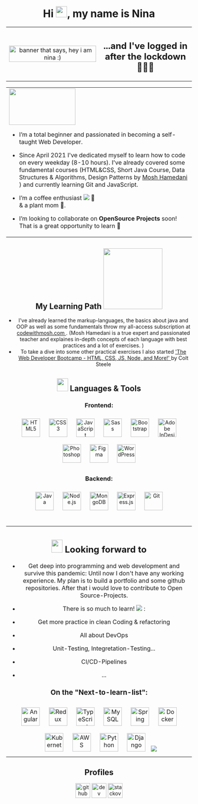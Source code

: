

<h1 align="center">Hi <img src="https://raw.githubusercontent.com/MartinHeinz/MartinHeinz/master/wave.gif" width="30px">, my name is Nina</h1>
<table><tr>
 <td valign="center" width="50%">
 
<div align="center">
 <img src="https://user-images.githubusercontent.com/82531854/124768857-4d6c3880-df39-11eb-81a1-45433ae05e24.jpg" alt="banner that says, hey i am nina :)" width='100%' > 

</div>
 </td>
<td valign="center" width="50%">
 
<div align="center">
<h2> ...and I've logged in after the lockdown👩🏾‍💻</h2>
</div>
 </td>
</div></td></tr></table>  
  
 
 <table><tr>
  <td valign="center" width="100%">
<div align="left">

 <div align="left"> <img src="https://media.giphy.com/media/QAPhxHyGNA0vZ2qCt9/giphy.gif" width="180px" height="99px">


-  I’m a total beginner and passionated in becoming a self-taught Web Developer. 
- Since April 2021 I've dedicated myself to learn how to code on every weekday (8-10 hours). I've already covered some fundamental courses (HTML&CSS, Short Java Course, Data Structures & Algorithms, Design Patterns by <a href= "https://codewithmosh.com/" target="_blank" rel="noopener noreferrer">Mosh Hamedani </a>) and currently learning Git and JavaScript.

- I’m a coffee enthusiast <img src="https://img.icons8.com/office/16/000000/coffee-pot.png"/> 💞️  
    & a plant mom 🌱. 
   
- I’m looking to collaborate on **OpenSource Projects** soon! That is a great opportunity to learn 👯

</div></td>
</tr></table>  
 
 
  <td valign="top" width="50%">
 
## <div align="center"> <b> My Learning Path</b> <img src="https://media.giphy.com/media/OrD7Qz01xSSMXhZ7wg/giphy.gif" width="160px" height="165px">
  <div>
   
<div align="center">
  

- I've already learned the markup-languages, the basics about java and OOP as well as some fundamentals throw my all-access subscription at <a href= "https://codewithmosh.com/courses" target="_blank" rel="noopener noreferrer"> codewithmosh.com </a>. (Mosh Hamedani is a true expert and passionated teacher and explaines in-depth concepts of each language with best practices and a lot of exercises. )
- To take a dive into some other practical exercises I also started <a href= "https://www.udemy.com/course/the-web-developer-bootcamp/" target="_blank" rel="noopener noreferrer">'The Web Developer Bootcamp - HTML, CSS, JS, Node, and More!' </a> by Colt Steele
  
  
<div align="center">
 <h2> <b> <img src="https://media.giphy.com/media/2Ygy0khwewLgMSYM0t/giphy.gif" width="30px" height="35px""> Languages & Tools</b> </h2>
 </div>
 
### Frontend:  
<div align="center">  
<img style="margin: 10px" src="https://profilinator.rishav.dev/skills-assets/html5-original-wordmark.svg" alt="HTML5" height="50" />  
<img style="margin: 10px" src="https://profilinator.rishav.dev/skills-assets/css3-original-wordmark.svg" alt="CSS3" height="50" />  
  <img style="margin: 10px" src="https://profilinator.rishav.dev/skills-assets/javascript-original.svg" alt="JavaScript" height="50" />  

<img style="margin: 10px" src="https://profilinator.rishav.dev/skills-assets/sass-original.svg" alt="Sass" height="50" />  
<img style="margin: 10px" src="https://profilinator.rishav.dev/skills-assets/bootstrap-plain.svg" alt="Bootstrap" height="50" />  
<img style="margin: 10px" src="https://profilinator.rishav.dev/skills-assets/adobeindesign.svg" alt="Adobe InDesign" height="50" />  
<img style="margin: 10px" src="https://profilinator.rishav.dev/skills-assets/photoshop-plain.svg" alt="Photoshop" height="50" />  
<img style="margin: 10px" src="https://profilinator.rishav.dev/skills-assets/figma-icon.svg" alt="Figma" height="50" />  
<img style="margin: 10px" src="https://profilinator.rishav.dev/skills-assets/wordpress.png" alt="WordPress" height="50" /> 
  </div>  



### Backend:  
<div align="center">  
<img style="margin: 10px" src="https://profilinator.rishav.dev/skills-assets/java-original-wordmark.svg" alt="Java" height="50" />  
<img style="margin: 10px" src="https://profilinator.rishav.dev/skills-assets/nodejs-original-wordmark.svg" alt="Node.js" height="50" />  
<img style="margin: 10px" src="https://profilinator.rishav.dev/skills-assets/mongodb-original-wordmark.svg" alt="MongoDB" height="50" />  
<img style="margin: 10px" src="https://profilinator.rishav.dev/skills-assets/express-original-wordmark.svg" alt="Express.js" height="50" />  
<img style="margin: 10px" src="https://profilinator.rishav.dev/skills-assets/git-scm-icon.svg" alt="Git" height="50" />  
</div>  

</div>
<br />

 
  
  
<table><tr>
<td valign="top" width="50%">
<div align="center">
 
 <h2> <b><img src="https://media.giphy.com/media/JXmfObfO0lBdP27tT9/giphy.gif" width="30px" height="35px""> Looking forward to</b> </h2>
 </div>
<div align="center">  
<div align="center">  

-  Get deep into programming and web development and survive this pandemic: Until now I don't have any working experience. My plan is to build a portfolio and some github repositories. After that i would love to contribute to Open Source-Projects.
 - There is so much to learn! <img src="https://img.icons8.com/emoji/20/000000/smiling-face-with-heart-eyes.png"/> :

 - Get more practice in clean Coding & refactoring 
 - All about DevOps
 - Unit-Testing, Integretation-Testing... 
 - CI/CD-Pipelines 
 - ...
 
### On the "Next-to-learn-list": 
<div align="center">  
<img style="margin: 10px" src="https://profilinator.rishav.dev/skills-assets/angularjs-original.svg" alt="Angular" height="50" />  
<img style="margin: 10px" src="https://profilinator.rishav.dev/skills-assets/redux-original.svg" alt="Redux" height="50" />  
 <img style="margin: 10px" src="https://profilinator.rishav.dev/skills-assets/typescript-original.svg" alt="TypeScript" height="50" />  

<img style="margin: 10px" src="https://profilinator.rishav.dev/skills-assets/mysql-original-wordmark.svg" alt="MySQL" height="50" />  
<img style="margin: 10px" src="https://profilinator.rishav.dev/skills-assets/springio-icon.svg" alt="Spring" height="50" />  
<img style="margin: 10px" src="https://profilinator.rishav.dev/skills-assets/docker-original-wordmark.svg" alt="Docker" height="50" />  
<img style="margin: 10px" src="https://profilinator.rishav.dev/skills-assets/kubernetes-icon.svg" alt="Kubernetes" height="50" />  
 <img style="margin: 10px" src="https://profilinator.rishav.dev/skills-assets/amazonwebservices-original-wordmark.svg" alt="AWS" height="50" />  
<img style="margin: 10px" src="https://profilinator.rishav.dev/skills-assets/python-original.svg" alt="Python" height="50" />  
<img style="margin: 10px" src="https://profilinator.rishav.dev/skills-assets/django-original.svg" alt="Django" height="50" />  
<img src="https://img.icons8.com/color/48/000000/jira.png"/>

   
</div></td></table> 
   
   
   
## <div align="center"> <b> Profiles</b>
  <div>
    
<div align="center"> 
 <div>
  
  [<img src='https://cdn.jsdelivr.net/npm/simple-icons@3.0.1/icons/github.svg' alt='github' height='40'>](https://github.com/nbrownie1990) [<img src='https://cdn.jsdelivr.net/npm/simple-icons@3.0.1/icons/dev-dot-to.svg' alt='dev' height='40'>](https://dev.to/nbrownie1990)   [<img src='https://cdn.jsdelivr.net/npm/simple-icons@3.0.1/icons/stackoverflow.svg' alt='stackoverflow' height='40'>](https://stackoverflow.com/users/15637451/nbrownie1990?tab=profile)  



 


